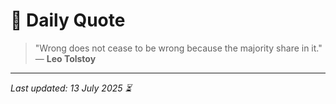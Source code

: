 # 📜 Daily Quote

> "Wrong does not cease to be wrong because the majority share in it."  
> — **Leo Tolstoy**

---

_Last updated: 13 July 2025 ⏳_
